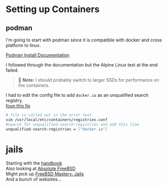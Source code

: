 # Setting up Containers  

## podman  
I'm going to start with podman since it is compatible with docker and cross platform to linux.  

[Podman Install Documentation](https://podman.io/docs/installation#installing-on-freebsd-140)  

I followed through the documentation but the Alpine Linux test at the end failed.  
> 📝 **Note:** I should probably switch to larger SSDs for performance on the containers.  

I had to edit the config file to add `docker.io` as an unqualified search registry.  
[foun this fix](https://github.com/containers/podman/issues/16096)  

```bash
# file is called out in the error text 
vim /usr/local/etc/containers/registries.conf 
#search for unqualified-search-registries and add this line 
unqualified-search-registries = ["docker.io"] 
```

# jails

Starting with the [handbook](https://docs.freebsd.org/en/books/handbook/jails/)  
Also looking at [Absolute FreeBSD](https://mwl.io/nonfiction/os#af3e)  
Might pick up [FreeBSD Mastery: Jails](https://mwl.io/nonfiction/os#fmjail)  
And a bunch of websites...  

